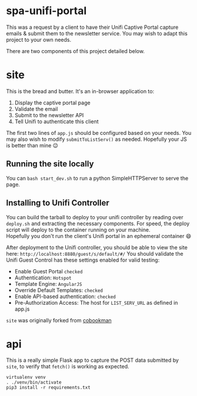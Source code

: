 # spa-unifi-portal

This was a request by a client to have their Unifi Captive Portal capture emails & submit them to the newsletter service.  You may wish to adapt this project to your own needs.

There are two components of this project detailed below.

# site

This is the bread and butter.  It's an in-browser application to:

1. Display the captive portal page
1. Validate the email
1. Submit to the newsletter API
1. Tell Unifi to authenticate this client

The first two lines of `app.js` should be configured based on your needs.
You may also wish to modify `submitToListServ()` as needed.  Hopefully your JS is better than mine :wink:

## Running the site locally

You can `bash start_dev.sh` to run a python SimpleHTTPServer to serve the page.

## Installing to Unifi Controller

You can build the tarball to deploy to your unifi controller by reading over `deploy.sh` and extracting the necessary components.
For speed, the deploy script will deploy to the container running on your machine.  
Hopefully you don't run the client's Unifi portal in an ephemeral container :smile:

After deployment to the Unifi controller, you should be able to view the site here: `http://localhost:8880/guest/s/default/#/`
You should validate the Unifi Guest Control has these settings enabled for valid testing:

* Enable Guest Portal `checked`
* Authentication: `Hotspot`
* Template Engine: `AngularJS`
* Override Default Templates: `checked`
* Enable API-based authentication: `checked`
* Pre-Authorization Access: The host for `LIST_SERV_URL` as defined in app.js

`site` was originally forked from [cobookman](https://github.com/cobookman/unifi-captive-portal)

# api

This is a really simple Flask app to capture the POST data submitted by `site`, to verify that `fetch()` is working as expected.

```
virtualenv venv
. ./venv/bin/activate
pip3 install -r requirements.txt
```